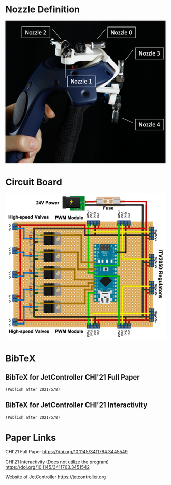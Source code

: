 # Nozzle Definition

![The nozzles definition](NozzleDefinition.png)

# Circuit Board

![The figure of JetController's circuit board](CircuitBoard.png)

# BibTeX 

## BibTeX for JetController CHI'21 Full Paper
```
(Publish after 2021/5/8)
```

## BibTeX for JetController CHI'21 Interactivity
```
(Publish after 2021/5/8)
```

# Paper Links
CHI'21 Full Paper
https://doi.org/10.1145/3411764.3445549

CHI'21 Interactivity (Does not utilize the program) 
https://doi.org/10.1145/3411763.3451542

Website of JetController
https://jetcontroller.org
